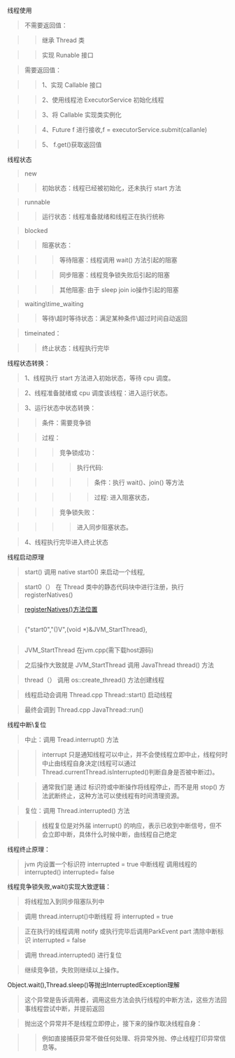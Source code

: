 线程使用

>不需要返回值：

>>继承 Thread 类

>>实现 Runable 接口

>需要返回值：

>>1、实现 Callable<T> 接口

>>2、使用线程池 ExecutorService 初始化线程

>>3、将 Callable 实现类实例化

>>4、Future<T> f 进行接收,f = executorService.submit(callanle) 

>>5、 f.get()获取返回值

线程状态

>new

>>初始状态：线程已经被初始化，还未执行 start 方法

>runnable

>>运行状态：线程准备就绪和线程正在执行统称

>blocked

>>阻塞状态：

>>>等待阻塞：线程调用 wait() 方法引起的阻塞

>>>同步阻塞：线程竞争锁失败后引起的阻塞

>>>其他阻塞: 由于 sleep join io操作引起的阻塞

>waiting\time_waiting 

>>等待\超时等待状态：满足某种条件\超过时间自动返回

>timeinated：

>>终止状态：线程执行完毕 

线程状态转换：

>1、线程执行 start 方法进入初始状态，等待 cpu 调度。

>2、线程准备就绪或 cpu 调度该线程：进入运行状态。

>3、运行状态中状态转换：

>>条件：需要竞争锁

>>过程：

>>>竞争锁成功：

>>>>执行代码:

>>>>>条件：执行 wait()、join() 等方法

>>>>>过程: 进入阻塞状态，

>>>竞争锁失败：

>>>>进入同步阻塞状态。

>4、线程执行完毕进入终止状态

线程启动原理

>start() 调用 native start0() 来启动一个线程,

>start0（） 在 Thread 类中的静态代码块中进行注册，执行registerNatives()

>[registerNatives()方法位置](http://hg.openjdk.java.net/jdk8/jdk8/jdk/file/00cd9dc3c2b5/src/share/native/java/lang/Thread.c)

>``` c

>{"start0","()V",(void *)&JVM_StartThread},

>```

>JVM_StartThread 在jvm.cpp(需下载host源码)

>之后操作大致就是 JVM_StartThread 调用 JavaThread thread() 方法

>thread（） 调用 os::create_thread() 方法创建线程

>线程启动会调用 Thread.cpp Thread::start() 启动线程

>最终会调到 Thread.cpp JavaThread::run()

线程中断\复位

>中止：调用 Tread.interrupt() 方法

>>interrupt 只是通知线程可以中止，并不会使线程立即中止，线程何时中止由线程自身决定(线程可以通过 Thread.currentThread.isInterrupted()判断自身是否被中断过)。

>>通常我们是 通过 标识符或中断操作将线程停止，而不是用 stop() 方法武断终止，这种方法可以使线程有时间清理资源。

>复位：调用 Thread.interrupted() 方法

>>线程复位是对外届 interrupt() 的响应，表示已收到中断信号，但不会立即中断，具体什么时候中断，由线程自己绝定

线程终止原理：

>jvm 内设置一个标识符 interrupted = true 中断线程 调用线程的interrupted() interrupted= false



线程竞争锁失败,wait()实现大致逻辑：

>将线程加入到同步阻塞队列中

>调用 thread.interrupt()中断线程 将 interrupted = true

>正在执行的线程调用 notify 或执行完毕后调用ParkEvent part 清除中断标识 interrupted = false

>调用 thread.interrupted() 进行复位 

>继续竞争锁，失败则继续以上操作。



Object.wait(),Thread.sleep()等抛出InterruptedException理解

>这个异常是告诉调用者，调用这些方法会执行线程的中断方法，这些方法回事线程尝试中断，并提前返回

>抛出这个异常并不是线程立即停止，接下来的操作取决线程自身：

>>例如直接捕获异常不做任何处理、将异常外抛、停止线程打印异常信息等。





